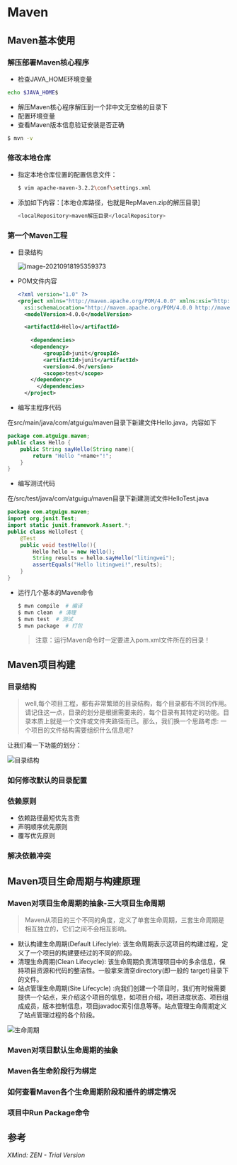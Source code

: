 # Maven

## Maven基本使用

### 解压部署Maven核心程序

- 检查JAVA_HOME环境变量

```sh
echo $JAVA_HOME$
```

- 解压Maven核心程序解压到一个非中文无空格的目录下
- 配置环境变量
- 查看Maven版本信息验证安装是否正确

```sh
$ mvn -v
```

### 修改本地仓库

- 指定本地仓库位置的配置信息文件：

  ```sh
  $ vim apache-maven-3.2.2\conf\settings.xml
  ```

- 添加如下内容：[本地仓库路径，也就是RepMaven.zip的解压目录]

  ```sh
  <localRepository>maven解压目录</localRepository>
  ```

### 第一个Maven工程

- 目录结构

  ![image-20210918195359373](https://gitee.com/huawesome/my-picture/raw/master/img/202109181953424.png)

- POM文件内容

  ```xml
  <?xml version="1.0" ?>
  <project xmlns="http://maven.apache.org/POM/4.0.0" xmlns:xsi="http://www.w3.org/2001/XMLSchema-instance"
  	xsi:schemaLocation="http://maven.apache.org/POM/4.0.0 http://maven.apache.org/xsd/maven-4.0.0.xsd">
  	<modelVersion>4.0.0</modelVersion>
  
  	<artifactId>Hello</artifactId>
    
      <dependencies>
      <dependency>
          <groupId>junit</groupId>
          <artifactId>junit</artifactId>
          <version>4.0</version>
          <scope>test</scope>
      </dependency>
  		</dependencies>
    </project>
  ```

- 编写主程序代码

在src/main/java/com/atguigu/maven目录下新建文件Hello.java，内容如下

```java
package com.atguigu.maven;
public class Hello {
    public String sayHello(String name){
        return "Hello "+name+"!";
    }
}
```

- 编写测试代码

在/src/test/java/com/atguigu/maven目录下新建测试文件HelloTest.java

```java
package com.atguigu.maven;    
import org.junit.Test;
import static junit.framework.Assert.*;
public class HelloTest {
    @Test
    public void testHello(){
        Hello hello = new Hello();
        String results = hello.sayHello("litingwei");
        assertEquals("Hello litingwei!",results);    
    }
}
```

- 运行几个基本的Maven命令

  ```sh
  $ mvn compile  # 编译
  $ mvn clean  # 清理
  $ mvn test  # 测试
  $ mvn package  # 打包
  ```

  > 注意：运行Maven命令时一定要进入pom.xml文件所在的目录！



## Maven项目构建

### 目录结构

> well,每个项目工程，都有非常繁琐的目录结构，每个目录都有不同的作用。请记住这一点，目录的划分是根据需要来的，每个目录有其特定的功能。目录本质上就是一个文件或文件夹路径而已。那么，我们换一个思路考虑: 一个项目的文件结构需要组织什么信息呢? 

让我们看一下功能的划分：

![目录结构](https://gitee.com/huawesome/my-picture/raw/master/img/202109181950845.png)

### 如何修改默认的目录配置

### 依赖原则

- 依赖路径最短优先言责
- 声明顺序优先原则
- 覆写优先原则

### 解决依赖冲突

## Maven项目生命周期与构建原理

### Maven对项目生命周期的抽象-三大项目生命周期

> Maven从项目的三个不同的角度，定义了单套生命周期，三套生命周期是相互独立的，它们之间不会相互影响。

- 默认构建生命周期(Default Lifeclyle): 该生命周期表示这项目的构建过程，定义了一个项目的构建要经过的不同的阶段。 
- 清理生命周期(Clean Lifecycle): 该生命周期负责清理项目中的多余信息，保持项目资源和代码的整洁性。一般拿来清空directory(即一般的     target)目录下的文件。 
- 站点管理生命周期(Site Lifecycle) :向我们创建一个项目时，我们有时候需要提供一个站点，来介绍这个项目的信息，如项目介绍，项目进度状态、项目组成成员，版本控制信息，项目javadoc索引信息等等。站点管理生命周期定义了站点管理过程的各个阶段。

![生命周期](https://gitee.com/huawesome/my-picture/raw/master/img/202109181953431.png)

### Maven对项目默认生命周期的抽象

### Maven各生命阶段行为绑定

### 如何查看Maven各个生命周期阶段和插件的绑定情况

### 项目中Run Package命令

## 参考

*XMind: ZEN - Trial Version*

```

```